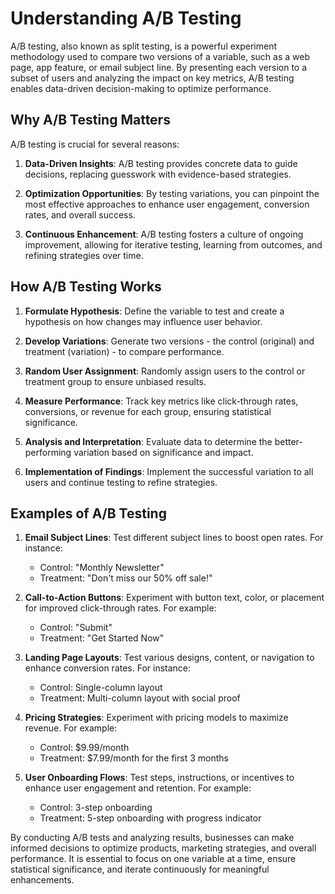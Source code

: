 # Understanding A/B Testing

A/B testing, also known as split testing, is a powerful experiment methodology used to compare two versions of a variable, such as a web page, app feature, or email subject line. By presenting each version to a subset of users and analyzing the impact on key metrics, A/B testing enables data-driven decision-making to optimize performance.

## Why A/B Testing Matters

A/B testing is crucial for several reasons:

1. **Data-Driven Insights**: A/B testing provides concrete data to guide decisions, replacing guesswork with evidence-based strategies.

2. **Optimization Opportunities**: By testing variations, you can pinpoint the most effective approaches to enhance user engagement, conversion rates, and overall success.

3. **Continuous Enhancement**: A/B testing fosters a culture of ongoing improvement, allowing for iterative testing, learning from outcomes, and refining strategies over time.

## How A/B Testing Works

1. **Formulate Hypothesis**: Define the variable to test and create a hypothesis on how changes may influence user behavior.

2. **Develop Variations**: Generate two versions - the control (original) and treatment (variation) - to compare performance.

3. **Random User Assignment**: Randomly assign users to the control or treatment group to ensure unbiased results.

4. **Measure Performance**: Track key metrics like click-through rates, conversions, or revenue for each group, ensuring statistical significance.

5. **Analysis and Interpretation**: Evaluate data to determine the better-performing variation based on significance and impact.

6. **Implementation of Findings**: Implement the successful variation to all users and continue testing to refine strategies.

## Examples of A/B Testing

1. **Email Subject Lines**: Test different subject lines to boost open rates. For instance:
   - Control: "Monthly Newsletter"
   - Treatment: "Don't miss our 50% off sale!"

2. **Call-to-Action Buttons**: Experiment with button text, color, or placement for improved click-through rates. For example:
   - Control: "Submit"
   - Treatment: "Get Started Now"

3. **Landing Page Layouts**: Test various designs, content, or navigation to enhance conversion rates. For instance:
   - Control: Single-column layout
   - Treatment: Multi-column layout with social proof

4. **Pricing Strategies**: Experiment with pricing models to maximize revenue. For example:
   - Control: $9.99/month
   - Treatment: $7.99/month for the first 3 months

5. **User Onboarding Flows**: Test steps, instructions, or incentives to enhance user engagement and retention. For example:
   - Control: 3-step onboarding
   - Treatment: 5-step onboarding with progress indicator

By conducting A/B tests and analyzing results, businesses can make informed decisions to optimize products, marketing strategies, and overall performance. It is essential to focus on one variable at a time, ensure statistical significance, and iterate continuously for meaningful enhancements.
